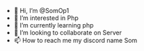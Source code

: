 - 👋 Hi, I’m @SomOp1
- 👀 I’m interested in Php
- 🌱 I’m currently learning php
- 💞️ I’m looking to collaborate on Server 
- 📫 How to reach me my discord name Som

<!---
SomOp1/SomOp1 is a ✨ special ✨ repository because its `README.md` (this file) appears on your GitHub profile.
You can click the Preview link to take a look at your changes.
--->
